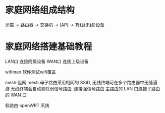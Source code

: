 # 家庭网络组成结构

光猫 -> 路由器 -> 交换机 -> (AP) -> 有线(无线)设备

# 家庭网络搭建基础教程

LAN口 连接附属设备
WAN口 连接上级设备

wifiman 软件测试wifi覆盖

mesh 组网
  mesh 母子路由采用相同的 SSID, 无线终端可在多个路由器中无缝漫游
  无线终端会自动剔除弱信号路由, 连接强信号路由
  主路由的 LAN 口连接子路由的 WAN 口

软路由
  openWRT 系统
